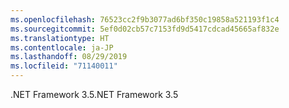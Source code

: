```yaml
---
ms.openlocfilehash: 76523cc2f9b3077ad6bf350c19858a521193f1c4
ms.sourcegitcommit: 5ef0d02cb57c7153fd9d5417cdcad45665af832e
ms.translationtype: HT
ms.contentlocale: ja-JP
ms.lasthandoff: 08/29/2019
ms.locfileid: "71140011"
---
```

<span data-ttu-id="02759-101">.NET Framework 3.5</span><span class="sxs-lookup"><span data-stu-id="02759-101">.NET Framework 3.5</span></span>